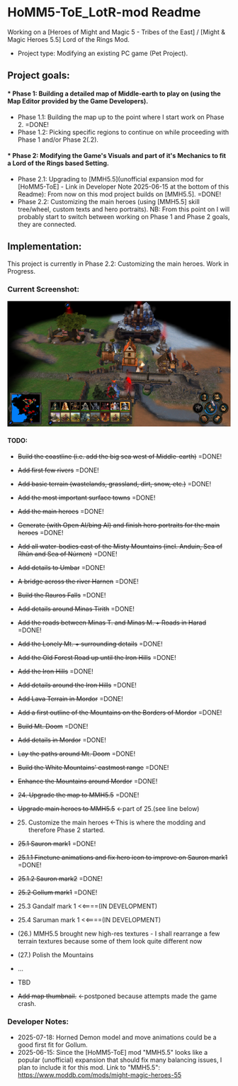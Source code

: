 # HoMM5-ToE_LotR-mod Readme
Working on a [Heroes of Might and Magic 5 - Tribes of the East] / [Might & Magic Heroes 5.5] Lord of the Rings Mod.

* Project type: Modifying an existing PC game (Pet Project).

## Project goals:
#### * Phase 1: Building a detailed map of Middle-earth to play on (using the Map Editor provided by the Game Developers).

* Phase 1.1: Building the map up to the point where I start work on Phase 2. =DONE!
* Phase 1.2: Picking specific regions to continue on while proceeding with Phase 1 and/or Phase 2(.2).

#### * Phase 2: Modifying the Game's Visuals and part of it's Mechanics to fit a Lord of the Rings based Setting.

* Phase 2.1: Upgrading to [MMH5.5](unofficial expansion mod for [HoMM5-ToE] - Link in Developer Note 2025-06-15 at the bottom of this Readme): From now on this mod project builds on [MMH5.5]. =DONE!
* Phase 2.2: Customizing the main heroes (using [MMH5.5] skill tree/wheel, custom texts and hero portraits). NB: From this point on I will probably start to switch between working on Phase 1 and Phase 2 goals, they are connected.

## Implementation:
This project is currently in Phase 2.2: Customizing the main heroes. Work in Progress.
  
### Current Screenshot:
![alt text](https://github.com/civilbarbar/HoMM5-ToE_LotR-mod/blob/main/Phase1/screenshots/2025-05-11_lonely-mountain-01.png?raw=true "In-game screenshot of Middle-earth map at Lonely Mountain")

#### TODO:  

* ~~Build the coastline (i.e. add the big sea west of Middle-earth)~~ =DONE!
* ~~Add first few rivers~~ =DONE!
* ~~Add basic terrain (wastelands, grassland, dirt, snow, etc.)~~ =DONE!
* ~~Add the most important surface towns~~ =DONE!
* ~~Add the main heroes~~ =DONE!
* ~~Generate (with Open AI/bing AI) and finish hero portraits for the main heroes~~ =DONE!
* ~~Add all water-bodies east of the Misty Mountains (incl. Anduin, Sea of Rhûn and Sea of Núrnen)~~ =DONE!
* ~~Add details to Umbar~~ =DONE!
* ~~A bridge across the river Harnen~~ =DONE!
* ~~Build the Rauros Falls~~ =DONE!
* ~~Add details around Minas Tirith~~ =DONE!
* ~~Add the roads between Minas T. and Minas M. + Roads in Harad~~ =DONE!
* ~~Add the Lonely Mt. + surrounding details~~ =DONE!
* ~~Add the Old Forest Road up until the Iron Hills~~ =DONE!
* ~~Add the Iron Hills~~ =DONE!
* ~~Add details around the Iron Hills~~ =DONE!
* ~~Add Lava Terrain in Mordor~~ =DONE!
* ~~Add a first outline of the Mountains on the Borders of Mordor~~ =DONE!
* ~~Build Mt. Doom~~ =DONE!
* ~~Add details in Mordor~~ =DONE!
* ~~Lay the paths around Mt. Doom~~ =DONE!
* ~~Build the White Mountains' eastmost range~~ =DONE!
* ~~Enhance the Mountains around Mordor~~ =DONE!
* ~~24. Upgrade the map to MMH5.5~~ =DONE!
* ~~Upgrade main heroes to MMH5.5~~ <-part of 25.(see line below)
* 25. Customize the main heroes <-This is where the modding and therefore Phase 2 started.
* ~~25.1 Sauron mark1~~ =DONE!
* ~~25.1.1 Finetune animations and fix hero icon to improve on Sauron mark1~~ =DONE!
* ~~25.1.2 Sauron mark2~~ =DONE!
* ~~25.2 Gollum mark1~~ =DONE!
* 25.3 Gandalf mark 1 <<====(IN DEVELOPMENT)
* 25.4 Saruman mark 1 <<====(IN DEVELOPMENT)

* (26.) MMH5.5 brought new high-res textures - I shall rearrange a few terrain textures because some of them look quite different now
* (27.) Polish the Mountains
* ...
* TBD

* ~~Add map thumbnail.~~ <-postponed because attempts made the game crash.

  
### Developer Notes:
* 2025-07-18: Horned Demon model and move animations could be a good first fit for Gollum.
* 2025-06-15: Since the [HoMM5-ToE] mod "MMH5.5" looks like a popular (unofficial) expansion that should fix many balancing issues, I plan to include it for this mod. Link to "MMH5.5": https://www.moddb.com/mods/might-magic-heroes-55
